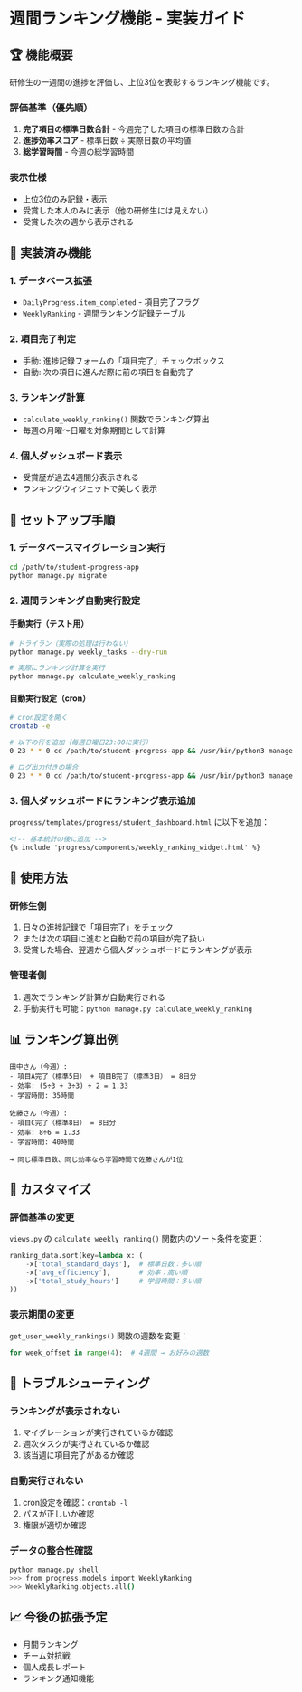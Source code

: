 # 週間ランキング機能 - 実装ガイド

## 🏆 機能概要

研修生の一週間の進捗を評価し、上位3位を表彰するランキング機能です。

### 評価基準（優先順）
1. **完了項目の標準日数合計** - 今週完了した項目の標準日数の合計
2. **進捗効率スコア** - 標準日数 ÷ 実際日数の平均値
3. **総学習時間** - 今週の総学習時間

### 表示仕様
- 上位3位のみ記録・表示
- 受賞した本人のみに表示（他の研修生には見えない）
- 受賞した次の週から表示される

## 📝 実装済み機能

### 1. データベース拡張
- `DailyProgress.item_completed` - 項目完了フラグ
- `WeeklyRanking` - 週間ランキング記録テーブル

### 2. 項目完了判定
- 手動: 進捗記録フォームの「項目完了」チェックボックス
- 自動: 次の項目に進んだ際に前の項目を自動完了

### 3. ランキング計算
- `calculate_weekly_ranking()` 関数でランキング算出
- 毎週の月曜〜日曜を対象期間として計算

### 4. 個人ダッシュボード表示
- 受賞歴が過去4週間分表示される
- ランキングウィジェットで美しく表示

## 🚀 セットアップ手順

### 1. データベースマイグレーション実行

```bash
cd /path/to/student-progress-app
python manage.py migrate
```

### 2. 週間ランキング自動実行設定

#### 手動実行（テスト用）
```bash
# ドライラン（実際の処理は行わない）
python manage.py weekly_tasks --dry-run

# 実際にランキング計算を実行
python manage.py calculate_weekly_ranking
```

#### 自動実行設定（cron）
```bash
# cron設定を開く
crontab -e

# 以下の行を追加（毎週日曜日23:00に実行）
0 23 * * 0 cd /path/to/student-progress-app && /usr/bin/python3 manage.py weekly_tasks

# ログ出力付きの場合
0 23 * * 0 cd /path/to/student-progress-app && /usr/bin/python3 manage.py weekly_tasks >> /var/log/weekly_ranking.log 2>&1
```

### 3. 個人ダッシュボードにランキング表示追加

`progress/templates/progress/student_dashboard.html` に以下を追加：

```html
<!-- 基本統計の後に追加 -->
{% include 'progress/components/weekly_ranking_widget.html' %}
```

## 🎯 使用方法

### 研修生側
1. 日々の進捗記録で「項目完了」をチェック
2. または次の項目に進むと自動で前の項目が完了扱い
3. 受賞した場合、翌週から個人ダッシュボードにランキングが表示

### 管理者側
1. 週次でランキング計算が自動実行される
2. 手動実行も可能：`python manage.py calculate_weekly_ranking`

## 📊 ランキング算出例

```
田中さん（今週）:
- 項目A完了（標準5日） + 項目B完了（標準3日） = 8日分
- 効率: (5÷3 + 3÷3) ÷ 2 = 1.33
- 学習時間: 35時間

佐藤さん（今週）:
- 項目C完了（標準8日） = 8日分  
- 効率: 8÷6 = 1.33
- 学習時間: 40時間

→ 同じ標準日数、同じ効率なら学習時間で佐藤さんが1位
```

## 🔧 カスタマイズ

### 評価基準の変更
`views.py` の `calculate_weekly_ranking()` 関数内のソート条件を変更：

```python
ranking_data.sort(key=lambda x: (
    -x['total_standard_days'],  # 標準日数：多い順
    -x['avg_efficiency'],       # 効率：高い順  
    -x['total_study_hours']     # 学習時間：多い順
))
```

### 表示期間の変更
`get_user_weekly_rankings()` 関数の週数を変更：

```python
for week_offset in range(4):  # 4週間 → お好みの週数
```

## 🐛 トラブルシューティング

### ランキングが表示されない
1. マイグレーションが実行されているか確認
2. 週次タスクが実行されているか確認
3. 該当週に項目完了があるか確認

### 自動実行されない
1. cron設定を確認：`crontab -l`
2. パスが正しいか確認
3. 権限が適切か確認

### データの整合性確認
```bash
python manage.py shell
>>> from progress.models import WeeklyRanking
>>> WeeklyRanking.objects.all()
```

## 📈 今後の拡張予定

- 月間ランキング
- チーム対抗戦
- 個人成長レポート
- ランキング通知機能